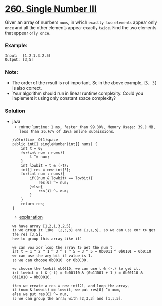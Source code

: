 # [260. Single Number III](https://leetcode.com/problems/single-number-iii/)

Given an array of numbers `nums`, in which `exactly two elements` appear only `once` and all the other elements appear exactly `twice`.
Find the two elements that appear `only once`.

### Example:
```
Input:  [1,2,1,3,2,5]
Output: [3,5]
```

### Note:
* The order of the result is not important. So in the above example, `[5, 3]` is also correct.
* Your algorithm should run in linear runtime complexity. Could you implement it using only constant space complexity?

### Solution
* java
  * mime `Runtime: 1 ms, faster than 99.80%, Memory Usage: 39.9 MB, less than 26.67% of Java online submissions.`
  ```
  //O(n)time  O(1)space
  public int[] singleNumber(int[] nums) {
      int t = 0;
      for(int num : nums){
          t ^= num;
      }
      int lowbit = t & (-t);
      int[] res = new int[2];
      for(int num : nums){
          if((num & lowbit) == lowbit){
              res[0] ^= num;
          }else{
              res[1] ^= num;
          }
      }
      return res;
  }
  ```
  * [explanation](https://www.bilibili.com/video/BV11K411V7F3)
  ```
  we have array [1,2,1,3,2,5].
  if we group it like  [2,2,3] and [1,1,5], so we can use xor to get the res [3,5].
  how to group this array like it?
  
  we can you xor loop the array to get the num t.
  int t = 1 ^ 2 ^ 1 ^ 3 ^ 2 ^ 5 = 3 ^ 5 = 0b0011 ^ 0b0101 = 0b0110
  we can use the any bit if value is 1. 
  so we can choose 0b0010  or 0b0100.
  
  wo choose the lowbit ob0010, we can use t & (-t) to get it.
  int lowbit = t & (-t) = 0b00110 & (0b11001 + 1 ) = 0b00110 & 0b11010 = 0b00010.
  
  then we create a res = new int[2], and loop the array, 
  if (num & lowbit) == lowbit, we put res[0] ^= num,
  else we put res[0] ^= num,
  so we can group the array with [2,3,3] and [1,1,5]. 
  ```

